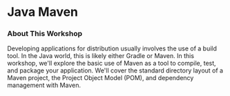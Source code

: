 # Java Maven

### About This Workshop
Developing applications for distribution usually involves the use of a build tool. In the Java
world, this is likely either Gradle or Maven. In this workshop, we'll explore the basic use of Maven
as a tool to compile, test, and package your application. We'll cover the standard directory layout
of a Maven project, the Project Object Model (POM), and dependency management with Maven.
